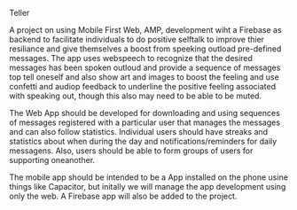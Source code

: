 Teller

A project on using Mobile First Web, AMP, development wiht a Firebase as backend to facilitate individuals to do positive selftalk to improve thier resiliance and give themselves a boost from speeking outload pre-defined messages. The app uses webspeech to recognize that the desired messages has been spoken outloud and provide a sequence of messages top tell oneself and also show art and images to boost the feeling and use confetti and audiop feedback to underline the positive feeling associated with speaking out, though this also may need to be able to be muted. 


The Web App should be developed for downloading and using sequences of messages registered with a particular user that manages the messages and can also follow statistics. Individual users should have streaks and statistics about when during the day and notifications/reminders for daily messagens. Also, users should be able to form groups of users for supporting oneanother. 

The mobile app should be intended to be a App installed on the phone usine things like Capacitor, but initally we will manage the app development using only the web. A Firebase app will also be added to the project.  

